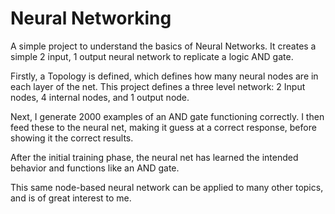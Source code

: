 # Neural Networking

A simple project to understand the basics of Neural Networks. It creates a simple 2 input, 1 output neural network to 
replicate a logic AND gate.

Firstly, a Topology is defined, which defines how many neural nodes are in each layer of the net. This project defines a three 
level network: 2 Input nodes, 4 internal nodes, and 1 output node.

Next, I generate 2000 examples of an AND gate functioning correctly. I then feed these to the neural net, making it guess at a 
correct response, before showing it the correct results.

After the initial training phase, the neural net has learned the intended behavior and functions like an AND gate.

This same node-based neural network can be applied to many other topics, and is of great interest to me.



